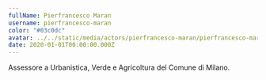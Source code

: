 ```yaml
---
fullName: Pierfrancesco Maran
username: pierfrancesco-maran
color: "#03c0dc"
avatar: ../../static/media/actors/pierfrancesco-maran/pierfrancesco-maran.jpg
date: 2020-01-01T00:00:00.000Z
---
```


Assessore a Urbanistica, Verde e Agricoltura del Comune di Milano.